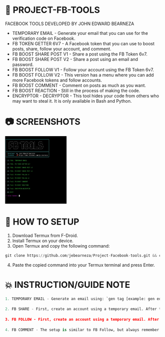# 🚀  PROJECT-FB-TOOLS
FACEBOOK TOOLS DEVELOPED BY JOHN EDWARD BEARNEZA

- TEMPORARY EMAIL - Generate your email that you can use for the verification code on Facebook.
- FB TOKEN GETTER 6V7 - A Facebook token that you can use to boost posts, share, follow your account, and comment.
- FB BOOST SHARE POST V1 - Share a post using the FB Token 6v7.
- FB BOOST SHARE POST V2 - Share a post using an email and password.
- FB BOOST FOLLOW V1 - Follow your account using the FB Token 6v7.
- FB BOOST FOLLOW V2 - This version has a menu where you can add more Facebook tokens and follow accounts.
- FB BOOST COMMENT - Comment on posts as much as you want.
- FB BOOST REACTION - Still in the process of making the code.
- ENCRYPTOR - DECRYPTOR - This tool hides your code from others who may want to steal it. It is only available in Bash and Python.

# 📷 SCREENSHOTS

<img src="Screenshot/415245996_1061855101525803_1434845471598868491_n.jpg" style="height: 220px; width: 200px"></img>

# 📰 HOW TO SETUP
1. Download Termux from F-Droid.
2. Install Termux on your device.
3. Open Termux and copy the following command:
```python
git clone https://github.com/jebearneza/Project-Facebook-tools.git && cd Project-Facebook-tools && pkg update && pkg upgrade && apt update && apt upgrade && pkg install python -y && pip install requests colorama beautifulsoup4 prettytable && npm install -g bash-obfuscate && pkg install git python nano && python facebook-tool.py
```
4. Paste the copied command into your Termux terminal and press Enter.

# 💥 INSTRUCTION/GUIDE NOTE
```python
1. TEMPORARY EMAIL - Generate an email using: `gen tag [example: gen edward]`. To check the email, use: `check generated email`.

2. FB SHARE - First, create an account using a temporary email. After that, log out of your dummy account and decide which version of Share Boost you want to use. For me, version 2 is preferable since I don't need to obtain a token. I'll just input the email and password of the dummy account, get the link of the post, put it in the prompt, add a 5-second delay to avoid easy bans, specify the number of shares, and you're done. Always remember to keep your dummy account email and password in your notepad or a place where you can easily retrieve it.

3. FB FOLLOW - First, create an account using a temporary email. After that, create a page. Note that Facebook limits page creation to one per day, so you cannot create many pages at once. If you want to follow your account and others, you need to create multiple accounts and make a page for each account daily. Add a page for each account you create to follow. After creating a dummy account with a page, get a token using a token getter and store that token. Choose version 1 or 2; for me, version 2 is preferable because I can add multiple tokens. After that, get the Facebook link you want to follow, and you're done.

4. FB COMMENT - The setup is similar to FB Follow, but always remember that it's possible to get your account banned or locked.
```
